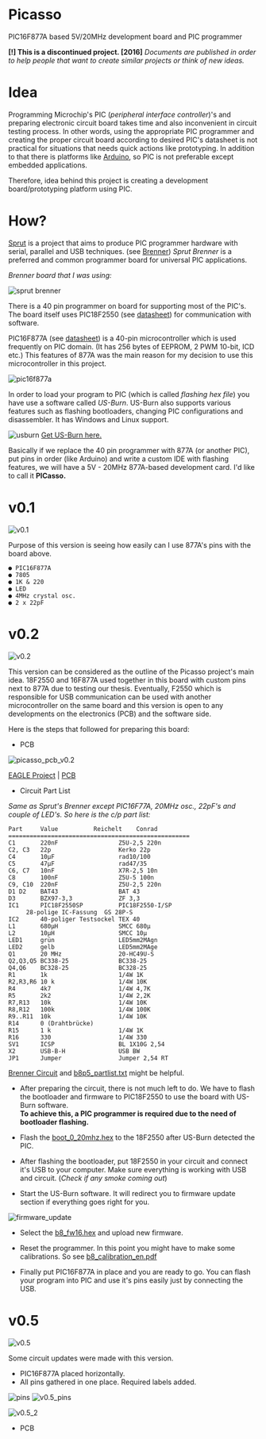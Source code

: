 # Picasso
PIC16F877A based 5V/20MHz development board and PIC programmer

**[!] This is a discontinued project. [2016]**
_Documents are published in order to help people that want to create similar projects or think of new ideas._

# Idea

Programming Microchip's PIC (_peripheral interface controller_)'s and preparing 
electronic circuit board takes time and also inconvenient in circuit testing process. 
In other words, using the appropriate PIC programmer and creating the proper circuit board according to
desired PIC's datasheet is not practical for situations that needs quick actions like prototyping.
In addition to that there is platforms like [Arduino](https://www.arduino.cc), so PIC is not preferable
except embedded applications.

Therefore, idea behind this project is creating a development board/prototyping platform using PIC.

# How?

[Sprut](https://www.sprut.de) is a project that aims to produce PIC programmer hardware with 
serial, parallel and USB techniques. 
(see [Brenner](http://www.sprut.de/electronic/pic/brenner/index.htm))
_Sprut Brenner_ is a preferred and common programmer board for universal PIC applications.

_Brenner board that I was using:_

![sprut brenner](https://user-images.githubusercontent.com/24392180/54276961-3f8b9000-4597-11e9-94ae-8fc16ef351ef.jpg)

There is a 40 pin programmer on board for supporting most of the PIC's. The board itself uses PIC18F2550
(see [datasheet](http://ww1.microchip.com/downloads/en/DeviceDoc/39632e.pdf)) for communication
with software.

PIC16F877A (see [datasheet](http://ww1.microchip.com/downloads/en/devicedoc/39582b.pdf)) is a 40-pin microcontroller 
which is used frequently on PIC domain. (It has 256 bytes of EEPROM, 2 PWM 10-bit, ICD etc.)
This features of 877A was the main reason for my decision to use this microcontroller in this project.

![pic16f877a](https://user-images.githubusercontent.com/24392180/54274848-db1a0200-4591-11e9-8033-a9964c01a569.jpg)

In order to load your program to PIC (which is called _flashing hex file_) you have use a software called _US-Burn_.
US-Burn also supports various features such as flashing bootloaders, changing PIC configurations and disassembler.
It has Windows and Linux support.

![usburn](https://user-images.githubusercontent.com/24392180/54312778-6b7f3380-45e0-11e9-84b2-22ac431d2e2c.jpg)
[Get US-Burn here.](https://github.com/KeyLo99/Picasso/raw/master/usburn/usburn.zip)

Basically if we replace the 40 pin programmer with 877A (or another PIC), put pins in order (like Arduino) and 
write a custom IDE with flashing features, we will have a 5V - 20MHz 877A-based development card. I'd like to call
it __PICasso.__

# v0.1

![v0.1](https://user-images.githubusercontent.com/24392180/54276912-2387ee80-4597-11e9-9c4b-ef8fdcd504b9.jpg)

Purpose of this version is seeing how easily can I use 877A's pins with the board above.

```
● PIC16F877A
● 7805
● 1K & 220
● LED
● 4MHz crystal osc.
● 2 x 22pF
```

# v0.2

![v0.2](https://user-images.githubusercontent.com/24392180/54277270-13bcda00-4598-11e9-9a8a-c3232da49f3c.jpg)

This version can be considered as the outline of the Picasso project's main idea. 
18F2550 and 16F877A used together in this board with custom pins next to 877A due to testing our thesis.
Eventually, F2550 which is responsible for USB communication can be used with another microcontroller on the
same board and this version is open to any developments on the electronics (PCB) and the software side.

Here is the steps that followed for preparing this board:

* PCB

![picasso_pcb_v0.2](https://user-images.githubusercontent.com/24392180/54310716-af236e80-45db-11e9-8861-0e1166588f44.jpg)

[EAGLE Project](https://github.com/KeyLo99/Picasso/blob/master/pcb/v0.2/picasso.brd) | 
[PCB](https://github.com/KeyLo99/Picasso/blob/master/pcb/v0.2/picasso_pcb.pdf) 

* Circuit Part List

_Same as Sprut's Brenner except PIC16F77A, 20MHz osc., 22pF's and couple of LED's. 
So here is the c/p part list:_

```
Part     Value			Reichelt	Conrad
===================================================
C1       220nF                 Z5U-2,5 220n
C2, C3   22p                   Kerko 22p
C4       10µF                  rad10/100
C5       47µF                  rad47/35
C6, C7   10nF                  X7R-2,5 10n
C8       100nF                 Z5U-5 100n
C9, C10  220nF                 Z5U-2,5 220n
D1 D2    BAT43                 BAT 43
D3       BZX97-3,3             ZF 3,3
IC1      PIC18F2550SP          PIC18F2550-I/SP
	 28-polige IC-Fassung  GS 28P-S
IC2      40-poliger Testsockel TEX 40
L1       680µH                 SMCC 680µ
L2       10µH                  SMCC 10µ
LED1     grün                  LED5mm2MAgn
LED2     gelb                  LED5mm2MAge
Q1       20 MHz                20-HC49U-S
Q2,Q3,Q5 BC338-25              BC338-25
Q4,Q6    BC328-25              BC328-25
R1       1k                    1/4W 1K
R2,R3,R6 10 k                  1/4W 10K  
R4       4k7                   1/4W 4,7K
R5       2k2                   1/4W 2,2K
R7,R13   10k                   1/4W 10K
R8,R12   100k                  1/4W 100K
R9..R11  10k                   1/4W 10K
R14      0 (Drahtbrücke)
R15      1 k                   1/4W 1K
R16      330                   1/4W 330
SV1      ICSP                  BL 1X10G 2,54
X2       USB-B-H               USB BW
JP1      Jumper                Jumper 2,54 RT
```
[Brenner Circuit](https://github.com/KeyLo99/Picasso/blob/master/img/b8p5.jpg) and 
[b8p5_partlist.txt](https://github.com/KeyLo99/Picasso/blob/master/doc/b8p5_partlist.txt) might be helpful.

* After preparing the circuit, there is not much left to do. We have to flash the bootloader and firmware to 
PIC18F2550 to use the board with US-Burn software.  
**To achieve this, a PIC programmer is required due to the need of bootloader flashing.**  

* Flash the [boot_0_20mhz.hex](https://github.com/KeyLo99/Picasso/blob/master/bootloader/boot_0_20mhz.hex) to the 18F2550 
after US-Burn detected the PIC.
  
* After flashing the bootloader, put 18F2550 in your circuit and connect it's USB to your computer. Make sure everything is working with USB and circuit. (_Check if any smoke coming out_)  

* Start the US-Burn software. It will redirect you to firmware update section if everything goes right for you.

![firmware_update](https://user-images.githubusercontent.com/24392180/54313415-f9a7e980-45e1-11e9-86b2-b19d7f1d895b.jpg)

* Select the [b8_fw16.hex](https://github.com/KeyLo99/Picasso/blob/master/firmware/b8_fw16.hex) and upload new firmware.

* Reset the programmer. In this point you might have to make some calibrations. 
So see [b8_calibration_en.pdf](https://github.com/KeyLo99/Picasso/blob/master/doc/b8_calibration_en.pdf)

* Finally put PIC16F877A in place and you are ready to go. You can flash your program into PIC and use it's pins
easily just by connecting the USB.

# v0.5

![v0.5](https://user-images.githubusercontent.com/24392180/54314484-7b991200-45e4-11e9-8b20-fc31baa301ea.jpg)

Some circuit updates were made with this version.
* PIC16F877A placed horizontally.
* All pins gathered in one place. Required labels added.

![pins](https://user-images.githubusercontent.com/24392180/54316380-4216d580-45e9-11e9-82c5-d859a0f00323.jpg)
![v0.5_pins](https://user-images.githubusercontent.com/24392180/54314863-6e305780-45e5-11e9-8e1f-d312eaf3f568.jpg)

![v0.5_2](https://user-images.githubusercontent.com/24392180/54314485-7cca3f00-45e4-11e9-850b-af21a4a74c54.jpg)

* PCB

